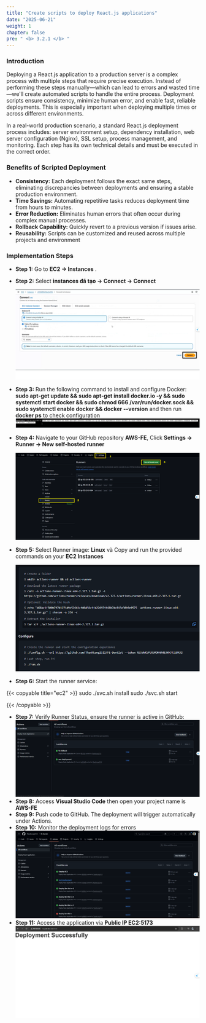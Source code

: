 ```yaml
---
title: "Create scripts to deploy React.js applications"
date: "2025-06-21"
weight: 1
chapter: false
pre: " <b> 3.2.1 </b> "
---
```


### Introduction

Deploying a React.js application to a production server is a complex process with multiple steps that require precise execution. Instead of performing these steps manually—which can lead to errors and wasted time—we'll create automated scripts to handle the entire process. Deployment scripts ensure consistency, minimize human error, and enable fast, reliable deployments. This is especially important when deploying multiple times or across different environments.

In a real-world production scenario, a standard React.js deployment process includes: server environment setup, dependency installation, web server configuration (Nginx), SSL setup, process management, and monitoring. Each step has its own technical details and must be executed in the correct order.

### Benefits of Scripted Deployment

- **Consistency:** Each deployment follows the exact same steps, eliminating discrepancies between deployments and ensuring a stable production environment.
- **Time Savings:** Automating repetitive tasks reduces deployment time from hours to minutes.
- **Error Reduction:** Eliminates human errors that often occur during complex manual processes.
- **Rollback Capability:** Quickly revert to a previous version if issues arise.
- **Reusability:** Scripts can be customized and reused across multiple projects and environment

### Implementation Steps

- **Step 1:** Go to **EC2 -> Instances** .

- **Step 2:** Select **instances đã tạo -> Connect -> Connect**

  ![Kết nối Instance](/images/3.Containerization/3.3/3.3.2/1.png)

- **Step 3:** Run the following command to install and configure Docker: **sudo apt-get update && sudo apt-get install docker.io -y && sudo systemctl start docker && sudo chmod 666 /var/run/docker.sock && sudo systemctl enable docker && docker --version** and then run **docker ps** to check configuration
  ![Cài đặt Docker trên Ubuntu](/images/3.Containerization/3.3/3.3.2/2.png)

- **Step 4:** Navigate to your GitHub repository **AWS-FE**, Click **Settings -> Runner -> New self-hosted runner**

  ![Truy cập Runner trong Github](/images/3.Containerization/3.3/3.3.1/1.png)

- **Step 5:** Select Runner image: **Linux** và Copy and run the provided commands on your **EC2 Instances**

  ![Truy cập Runner trong Github](/images/3.Containerization/3.3/3.3.1/2.png)

- **Step 6:** Start the runner service:

{{< copyable title="ec2" >}}
sudo ./svc.sh install
sudo ./svc.sh start

{{< /copyable >}}

- **Step 7:** Verify Runner Status, ensure the runner is active in GitHub:
  ![Truy cập Runner trong Github](/images/3.Containerization/3.3/3.3.2/5.png)
- **Step 8:** Access **Visual Studio Code** then open your project name is **AWS-FE**
- **Step 9:** Push code to GitHub. The deployment will trigger automatically under Actions.
- **Step 10:** Monitor the deployment logs for errors
  ![Truy cập Runner trong Github](/images/3.Containerization/3.3/3.3.1/3.png)
- **Step 11:** Access the application via **Public IP EC2:5173**
  ![Truy cập Runner trong Github](/images/3.Containerization/3.3/3.3.1/4.png)
